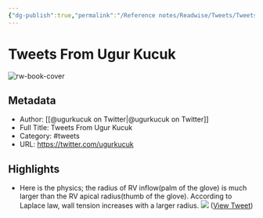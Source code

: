 ```yaml
---
{"dg-publish":true,"permalink":"/Reference notes/Readwise/Tweets/Tweets From Ugur Kucuk/"}
---
```


# Tweets From Ugur Kucuk

![rw-book-cover](https://pbs.twimg.com/profile_images/1273475180195610624/cxJNww4d.jpg)

## Metadata
- Author: [[@ugurkucuk on Twitter\|@ugurkucuk on Twitter]]
- Full Title: Tweets From Ugur Kucuk
- Category: #tweets
- URL: https://twitter.com/ugurkucuk

## Highlights
- Here is the physics; the radius of RV inflow(palm of the glove) is much larger than the RV apical radius(thumb of the glove). According to Laplace law, wall tension increases with a larger radius. 
  ![](https://pbs.twimg.com/media/FZwCct4WYAEMRaI.jpg) ([View Tweet](https://twitter.com/ugurkucuk/status/1557122267326423046))
